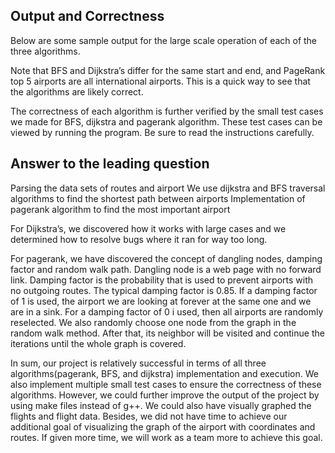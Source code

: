 ## Output and Correctness

Below are some sample output for the large scale operation of each of the three algorithms.




Note that BFS and Dijkstra’s differ for the same start and end, and PageRank top 5 airports are all international airports. This is a quick way to see that the algorithms are likely correct.

The correctness of each algorithm is further verified by the small test cases we made for BFS, dijkstra and pagerank algorithm. These test cases can be viewed by running the program. Be sure to read the instructions carefully.

## Answer to the leading question

Parsing the data sets of routes and airport
We use dijkstra and BFS traversal algorithms to find the shortest path between airports
Implementation of pagerank algorithm to find the most important airport

For Dijkstra’s, we discovered how it works with large cases and we determined how to resolve bugs where it ran for way too long.

For pagerank, we have discovered the concept of dangling nodes, damping factor and random walk path. Dangling node is a web page with no forward link. Damping factor is the probability that is used to prevent airports with no outgoing routes. The typical damping factor is 0.85. If a damping factor of 1 is used, the airport we are looking at forever at the same one and we are in a sink. For a damping factor of 0 i used, then all airports are randomly reselected. We also randomly choose one node from the graph in the random walk method. After that, its neighbor will be visited and continue the iterations until the whole graph is covered.


In sum, our project is relatively successful in terms of all three algorithms(pagerank, BFS, and dijkstra) implementation and execution. We also implement multiple small test cases to ensure the correctness of these algorithms. However, we could further improve the output of the project by using make files instead of g++. We could also have visually graphed the flights and flight data. 
Besides, we did not have time to achieve our additional goal of visualizing the graph of the airport with coordinates and routes. If given more time, we will work as a team more to achieve this goal. 
